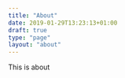 ```yaml
---
title: "About"
date: 2019-01-29T13:23:13+01:00
draft: true
type: "page"
layout: "about"
---
```


This is about